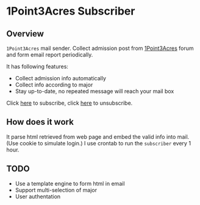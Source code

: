 # 1Point3Acres Subscriber

## Overview
`1Point3Acres` mail sender. Collect admission post from [1Point3Acres](http://1point3acres.com/bbs/) forum and form email report periodically.

It has following features:

* Collect admission info automatically
* Collect info according to major
* Stay up-to-date, no repeated message will reach your mail box

Click [here](http://rainite.com/static/index.html) to subscribe, click [here](http://rainite.com/static/unsubscribe.html) to unsubscribe.

## How does it work
It parse html retrieved from web page and embed the valid info into mail.(Use cookie to simulate login.) I use crontab to run the `subscriber` every 1 hour.

## TODO

* Use a template engine to form html in email
* Support multi-selection of major
* User authentation
